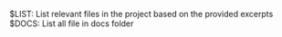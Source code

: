 $LIST: List relevant files in the project based on the provided excerpts
$DOCS: List all file in docs folder